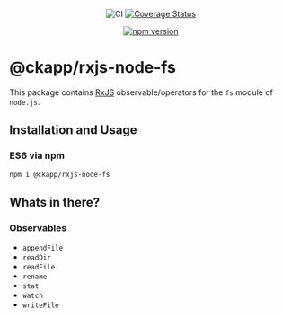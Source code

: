 <div style="text-align: center;">

![CI][ci-main-badge]
[![Coverage Status][cov-badge]][cov-url]

</div>
<div style="text-align: center;">

[![npm version][npm-latest-badge]][npm-latest-url]

</div>

# @ckapp/rxjs-node-fs

This package contains [RxJS][dep-rxjs-npm-url] observable/operators for the `fs` module of `node.js`.

## Installation and Usage

### ES6 via npm

```sh
npm i @ckapp/rxjs-node-fs
```

## Whats in there?

### Observables

- `appendFile`
- `readDir`
- `readFile`
- `rename`
- `stat`
- `watch`
- `writeFile`

[ci-main-badge]: https://github.com/ckapps/rxjs-node-js/workflows/CI/badge.svg
[cov-badge]: https://coveralls.io/repos/github/ckapps/rxjs-node-js/badge.svg?branch=main
[cov-url]: https://coveralls.io/github/ckapps/rxjs-node-js?branch=main
[dep-rxjs-npm-url]: https://www.npmjs.com/package/rxjs
[npm-latest-badge]: https://img.shields.io/npm/v/@ckapp/rxjs-node-fs/latest.svg
[npm-latest-url]: https://www.npmjs.com/@ckapp/rxjs-node-fs
